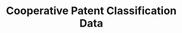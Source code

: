 ---
layout: default
bigquery: https://console.cloud.google.com/bigquery?p=patents-public-data&d=cpc&page=dataset
citation: '“Cooperative Patent Classification” by the EPO and USPTO, for public use. '
contributors: EPO, USPTO
cost: None
description: Cooperative Patent Classification Data contains the scheme and definitions
  of the Cooperative Patent Classification system for classifying patent documents.
  The CPC is the result of a partnership between the EPO and the USPTO in their joint
  effort to develop a common, internationally compatible classification system for
  technical documents, in particular patent publications, which will be used by both
  offices in the patent granting process
documentation: https://www.cooperativepatentclassification.org/cpcSchemeAndDefinitions
last_edit: 04/09/2022, 18:00:00
location: https://www.cooperativepatentclassification.org/index
maintained_by: USPTO, EPO
schema_fields:
- ipc_concordant
- not_allocatable
- date_revised
- limiting_references
- status
- applicationReferences
- ipcConcordant
- titlePart
- child_groups
- sizeCache
- application_references
- limitingReferences
- dateRevised
- residual_references
- residualReferences
- breakdown_code
- informativeReferences
- definition
- informative_references
- breakdownCode
- notAllocatable
- parents
- glossary
- children
- titleFull
- symbol
- level
- childGroups
- title_part
- title_full
- additional_only
- synonyms
shortname: cooperative_patent_classification
tags:
- patents
- science
title: Cooperative Patent Classification Data
uuid: 984374a7-16e9-4b35-9445-458daceb01bf
---